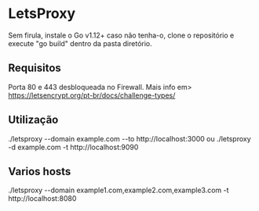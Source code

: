 # LetsProxy

Sem firula, instale o Go v1.12+ caso não tenha-o, clone o repositório e execute "go build" dentro da pasta diretório.

## Requisitos

Porta 80 e 443 desbloqueada no Firewall.
Mais info em> https://letsencrypt.org/pt-br/docs/challenge-types/


## Utilização
>
./letsproxy --domain example.com --to http://localhost:3000
ou
./letsproxy -d example.com -t http://localhost:9090

## Varios hosts
./letsproxy --domain example1.com,example2.com,example3.com -t http://localhost:8080


